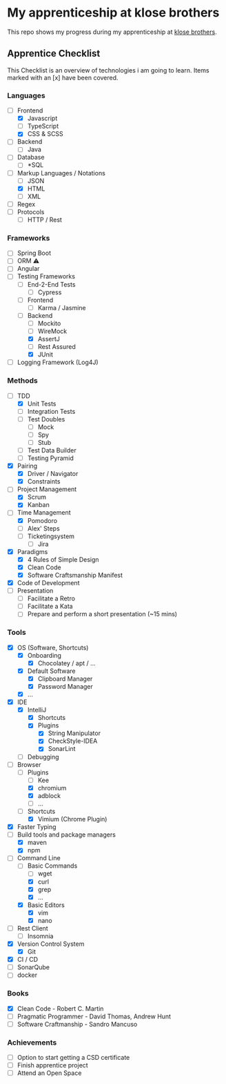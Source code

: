 # My apprenticeship at klose brothers

This repo shows my progress during my apprenticeship at [klose brothers](https://www.klosebrothers.de).

## Apprentice Checklist

This Checklist is an overview of technologies i am going to learn. Items marked with an [x] have been covered.

### Languages

- [ ] Frontend
    - [x] Javascript
    - [ ] TypeScript
    - [x] CSS & SCSS
- [ ] Backend
    - [ ] Java
- [ ] Database
    - [ ] *SQL
- [ ] Markup Languages / Notations
    - [ ] JSON
    - [x] HTML
    - [ ] XML
- [ ] Regex
- [ ] Protocols
    - [ ] HTTP / Rest

### Frameworks

- [ ] Spring Boot
- [ ] ORM ⚠
- [ ] Angular
- [ ] Testing Frameworks
    - [ ] End-2-End Tests
        - [ ] Cypress
    - [ ] Frontend
        - [ ] Karma / Jasmine
    - [ ] Backend
        - [ ] Mockito
        - [ ] WireMock
        - [x] AssertJ
        - [ ] Rest Assured
        - [x] JUnit
- [ ] Logging Framework (Log4J)

### Methods

- [ ] TDD
    - [x] Unit Tests
    - [ ] Integration Tests
    - [ ] Test Doubles
        - [ ] Mock
        - [ ] Spy
        - [ ] Stub
    - [ ] Test Data Builder
    - [ ] Testing Pyramid
- [x] Pairing
    - [x] Driver / Navigator
    - [x] Constraints
- [ ] Project Management
    - [x] Scrum
    - [x] Kanban
- [ ] Time Management
    - [x] Pomodoro
    - [ ] Alex' Steps
    - [ ] Ticketingsystem
        - [ ] Jira
- [x] Paradigms
    - [x] 4 Rules of Simple Design
    - [x] Clean Code
    - [x] Software Craftsmanship Manifest
- [x] Code of Development
- [ ] Presentation
    - [ ] Facilitate a Retro
    - [ ] Facilitate a Kata
    - [ ] Prepare and perform a short presentation (~15 mins)

### Tools

- [x] OS (Software, Shortcuts)
    - [x] Onboarding
        - [x] Chocolatey / apt / ...
    - [x] Default Software
        - [x] Clipboard Manager
        - [x] Password Manager
    - [x] ...
- [x] IDE
    - [x] IntelliJ
        - [x] Shortcuts
        - [x] Plugins
            - [x] String Manipulator
            - [x] CheckStyle-IDEA
            - [x] SonarLint
    - [ ] Debugging
- [ ] Browser
    - [ ] Plugins
        - [ ] Kee
        - [x] chromium
        - [x] adblock
        - [ ] …
    - [ ] Shortcuts
        - [x] Vimium (Chrome Plugin)
- [x] Faster Typing
- [ ] Build tools and package managers
    - [x] maven
    - [x] npm
- [ ] Command Line
    - [ ] Basic Commands
        - [ ] wget
        - [x] curl
        - [x] grep
        - [x] ...
    - [x] Basic Editors
        - [x] vim
        - [x] nano
- [ ] Rest Client
    - [ ] Insomnia
- [x] Version Control System
    - [x] Git
- [x] CI / CD
- [ ] SonarQube
- [ ] docker

### Books

- [x] Clean Code - Robert C. Martin
- [ ] Pragmatic Programmer - David Thomas, Andrew Hunt
- [ ] Software Craftmanship - Sandro Mancuso

### Achievements

- [ ] Option to start getting a CSD certificate
- [ ] Finish apprentice project
- [ ] Attend an Open Space

